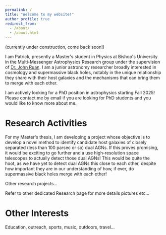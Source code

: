 ```yaml
---
permalink: /
title: "Welcome to my website!"
author_profile: true
redirect_from: 
  - /about/
  - /about.html
---
```

(currently under construction, come back soon!) 

I am Patrick, presently a Master's student in Physics at Bishop's University in the Multi-Messenger Astrophysics Research group under the supervision of [Dr. John Ruan](https://gamma-research.space/). I am a junior astronomy researcher broadly interested in cosmology and supermassive black holes, notably in the unique relationship they share with their host galaxies and the mechanisms that can bring them to merge with each other. 

I am actively looking for a PhD position in astrophysics starting Fall 2025! Please contact me by email if you are looking for PhD students and you would like to know more about me.


Research Activities
======
For my Master's thesis, I am developing a project whose objective is to develop a novel method to identify candidate host galaxies of closely separated (less than 100 parsec or so) dual AGNs. If this proves promising, it would be exciting to go further and a use high-resolution space telescopes to actually detect those dual AGNs! This would be quite the hoot, as we have yet to detect dual AGNs this close to each other, despite how important they are in our understanding of how, if ever, do supermassive black holes merge with each other! 

Other research projects...

Refer to other dedicated Research page for more details pictures etc...

Other Interests
======
Education, outreach, sports, music, outdoors, travel...
